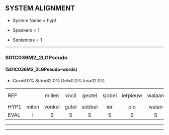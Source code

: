 
## SYSTEM ALIGNMENT

- System Name = hyp1

- Speakers = 1

- Sentences = 1

---

### S01C036M2_2LGPseudo

#### (S01C036M2_2LGPseudo-words)

- Cor=6.0%	Sub=82.0%	Del=0.0%	Ins=12.0%

|  |  |  |  |  |  |  |  |  |  |  |  |  |  |  |  |  |  |  |  |  |  |  |  |  |  |  |  |  |  |  |  |  |  |  |  |  |  |  |  |  |  |  |  |  |  |  |  |  |  |  |
|:--- |:---:|:---:|:---:|:---:|:---:|:---:|:---:|:---:|:---:|:---:|:---:|:---:|:---:|:---:|:---:|:---:|:---:|:---:|:---:|:---:|:---:|:---:|:---:|:---:|:---:|:---:|:---:|:---:|:---:|:---:|:---:|:---:|:---:|:---:|:---:|:---:|:---:|:---:|:---:|:---:|:---:|:---:|:---:|:---:|:---:|:---:|:---:|:---:|:---:|:---:|
| REF |  | millen | vocil | geutel | sjobel | ierpieuw | walaan | erke |  | haweel | saarweng | gevicht |  |  | eemde | bepoud | orstalk | veten*(vetten) | gefouw | vurpaand | nizung | fiewon | kneurem | vawaai | strellen |  |  | zwieten | foetbans | oonste | muider | grijnken | * | schielstaug | prilsood | vloender | milste | veurder | * | kloeien | * | ulen | orponk | * | schodig | ijpo | menuur | spreikje | hiffreeuw | wooien |
| HYP1 | milen | vonkel | gutel | sobbel | ier | pio | walan | erke | hen | weel | sarweng | gevicht | en | de | bepuilt | oorstalk | vetten | gefal | vuren | neze | fen | ern | van | w | strellen | switen | voetbans | onste | meider | gijk | micen | schilstou | brilswoot | vlunder | melsta | voor | vuurdar | cloan | ah | u | en | uurbonk | fchol | ting | eipel | mat | nu | spreikjer | hifre | woien |
| EVAL | I | S | S | S | S | S | S |  | I | S | S |  | I | I | S | S | S | S | S | S | S | S | S | S |  | I | I | S | S | S | S | S | S | S | S | S | S | S | S | S | S | S | S | S | S | S | S | S | S | S |
---

---
